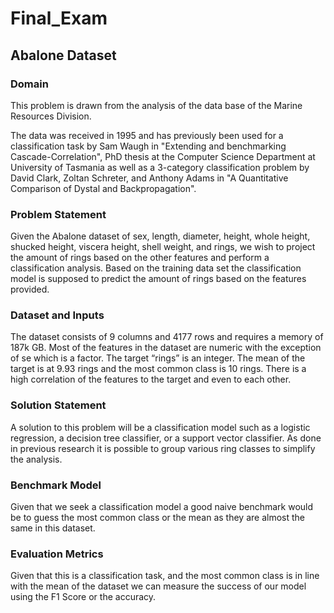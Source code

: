 # Final_Exam

## Abalone Dataset

### Domain
This problem is drawn from the analysis of the data base of the Marine Resources Division. 

The data was received in 1995 and has previously been used for a classification task by Sam Waugh in "Extending and benchmarking Cascade-Correlation", PhD thesis at the Computer Science Department at University of Tasmania as well as a 3-category classification problem by David Clark, Zoltan Schreter, and Anthony Adams in "A Quantitative Comparison of Dystal and Backpropagation".

### Problem Statement
Given the Abalone dataset of sex, length, diameter, height, whole height, shucked height, viscera height, shell weight, and rings, we wish to project the amount of rings based on the other features and perform a classification analysis. Based on the training data set the classification model is supposed to predict the amount of rings based on the features provided.

### Dataset and Inputs
The dataset consists of 9 columns and 4177 rows and requires a memory of 187k GB. Most of the features in the dataset are numeric with the exception of se which is a factor. The target “rings” is an integer. The mean of the target is at 9.93 rings and the most common class is 10 rings. There is a high correlation of the features to the target and even to each other.

### Solution Statement
A solution to this problem will be a classification model such as a logistic regression, a decision tree classifier, or a support vector classifier. As done in previous research it is possible to group various ring classes to simplify the analysis.

### Benchmark Model
Given that we seek a classification model a good naive benchmark would be to guess the most common class or the mean as they are almost the same in this dataset.

### Evaluation Metrics
Given that this is a classification task, and the most common class is in line with the mean of the dataset we can measure the success of our model using the F1 Score or the accuracy.
